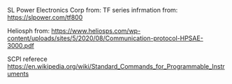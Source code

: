 SL Power Electronics Corp from:
TF series infrmation from: https://slpower.com/tf800


Heliosph from:
https://www.heliosps.com/wp-content/uploads/sites/5/2020/08/Communication-protocol-HPSAE-3000.pdf


SCPI referece
https://en.wikipedia.org/wiki/Standard_Commands_for_Programmable_Instruments

